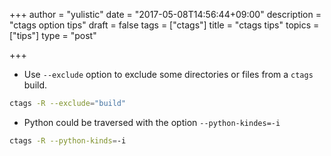 +++
author = "yulistic"
date = "2017-05-08T14:56:44+09:00"
description = "ctags option tips"
draft = false
tags = ["ctags"]
title = "ctags tips"
topics = ["tips"]
type = "post"

+++

* Use `--exclude` option to exclude some directories or files from a `ctags` build.

```bash
ctags -R --exclude="build"
```

* Python could be traversed with the option `--python-kindes=-i`

```bash
ctags -R --python-kinds=-i
```




